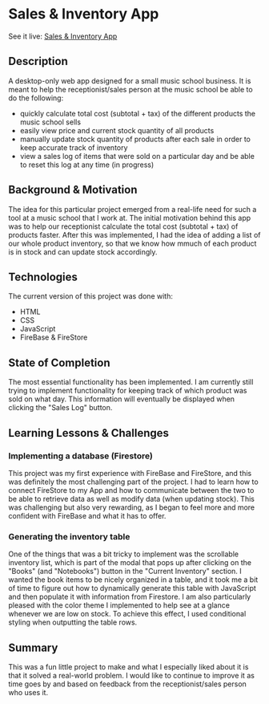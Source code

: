 # Sales & Inventory App

See it live: [Sales & Inventory App](https://lustrous-flan-cd3a7a.netlify.app/)

## Description
A desktop-only web app designed for a small music school business. It is meant to help the receptionist/sales person at the music school be able to do the following:
* quickly calculate total cost (subtotal + tax) of the different products the music school sells
* easily view price and current stock quantity of all products
* manually update stock quantity of products after each sale in order to keep accurate track of inventory
* view a sales log of items that were sold on a particular day and be able to reset this log at any time (in progress)

## Background & Motivation
The idea for this particular project emerged from a real-life need for such a tool at a music school that I work at. The initial motivation behind this app was to help our receptionist calculate the total cost (subtotal + tax) of products faster. After this was implemented, I had the idea of adding a list of our whole product inventory, so that we know how mmuch of each product is in stock and can update stock accordingly.

## Technologies
The current version of this project was done with: 
* HTML 
* CSS
* JavaScript
* FireBase & FireStore

## State of Completion
The most essential functionality has been implemented. I am currently still trying to implement functionality for keeping track of which product was sold on what day. This information will eventually be displayed when clicking the "Sales Log" button. 

## Learning Lessons & Challenges
### Implementing a database (Firestore)
This project was my first experience with FireBase and FireStore, and this was definitely the most challenging part of the project. I had to learn how to connect FireStore to my App and how to communicate between the two to be able to retrieve data as well as modify data (when updating stock). This was challenging but also very rewarding, as I began to feel more and more confident with FireBase and what it has to offer.

### Generating the inventory table
One of the things that was a bit tricky to implement was the scrollable inventory list, which is part of the modal that pops up after clicking on the "Books" (and "Notebooks") button in the "Current Inventory" section. I wanted the book items to be nicely organized in a table, and it took me a bit of time to figure out how to dynamically generate this table with JavaScript and then populate it with information from Firestore. I am also particularly pleased with the color theme I implemented to help see at a glance whenever we are low on stock. To achieve this effect, I used conditional styling when outputting the table rows.

## Summary
This was a fun little project to make and what I especially liked about it is that it solved a real-world problem. I would like to continue to improve it as time goes by and based on feedback from the receptionist/sales person who uses it.




